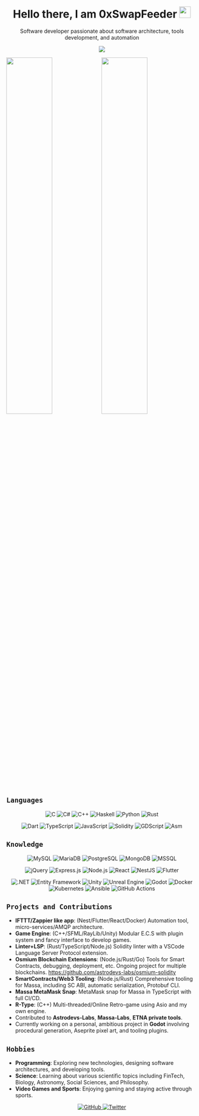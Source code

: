 <h1 align='center'>
  Hello there, I am 0xSwapFeeder
  <img src="https://raw.githubusercontent.com/MartinHeinz/MartinHeinz/master/wave.gif" width="30px">
</h1> 

<p align='center'>
    Software developer passionate about software architecture, tools development, and automation
</p>

<p align='center'>
  <code><img src="https://visitor-badge.glitch.me/badge?page_id=0xSwapFeeder&style=flat-square"/></code>
</p>

<p float="left">
  <img src="https://github-readme-stats.vercel.app/api?username=0xSwapFeeder&show_icons=true&theme=dracula&layout=compact&count_private=true&include_all_commits=true" width="49%" />
  <img src="https://github-readme-streak-stats.herokuapp.com/?user=0xSwapFeeder&theme=dracula&layout=compact" width="49%" /> 
</p>

## `Languages`

<p align='center'>
  <img alt="C" src="https://img.shields.io/badge/C-00599C?style=for-the-badge&logo=c&logoColor=white" />
  <img alt="C#" src="https://img.shields.io/badge/C%23-239120?style=for-the-badge&logo=c-sharp&logoColor=white" />
  <img alt="C++" src="https://img.shields.io/badge/C%2B%2B-00599C?style=for-the-badge&logo=c%2B%2B&logoColor=white" />
  <img alt="Haskell" src="https://img.shields.io/badge/Haskell-5D4F85.svg?style=for-the-badge&logo=haskell&logoColor=999999" />
  <img alt="Python" src="https://img.shields.io/badge/Python-3776AB?style=for-the-badge&logo=python&logoColor=white" />
  <img alt="Rust" src="https://img.shields.io/badge/Rust-000000?style=for-the-badge&logo=rust&logoColor=white" />
</p>
<p align='center'>
  <img alt="Dart" src="https://img.shields.io/badge/Dart-0175C2?style=for-the-badge&logo=dart&logoColor=white" />
  <img alt="TypeScript" src="https://img.shields.io/badge/TypeScript-007ACC?style=for-the-badge&logo=typescript&logoColor=white" />
  <img alt="JavaScript" src="https://img.shields.io/badge/JavaScript-%23323330.svg?style=for-the-badge&logo=javascript&logoColor=%23F7DF1E" />
  <img alt="Solidity" src="https://img.shields.io/badge/Solidity-363636?style=for-the-badge&logo=solidity&logoColor=white" />
  <img alt="GDScript" src="https://img.shields.io/badge/GDScript-478CBF?style=for-the-badge&logo=godot-engine&logoColor=white" />
  <img alt="Asm" src="https://img.shields.io/badge/AssemblyScript-0D2A59?style=for-the-badge&logo=assemblyscript&logoColor=white" />
</p>

## `Knowledge`

<p align='center'>
  <img alt="MySQL" src="https://img.shields.io/badge/MySQL-4479A1?style=for-the-badge&logo=mysql&logoColor=white" />
  <img alt="MariaDB" src="https://img.shields.io/badge/MariaDB-003545?style=for-the-badge&logo=mariadb&logoColor=white" />
  <img alt="PostgreSQL" src="https://img.shields.io/badge/PostgreSQL-336791?style=for-the-badge&logo=postgresql&logoColor=white" />
  <img alt="MongoDB" src="https://img.shields.io/badge/MongoDB-4EA94B?style=for-the-badge&logo=mongodb&logoColor=white" />
  <img alt="MSSQL" src="https://img.shields.io/badge/Microsoft%20SQL%20Server-CC2927?style=for-the-badge&logo=microsoft%20sql%20server&logoColor=white" />
</p>
<p align='center'>
  <img alt="jQuery" src="https://img.shields.io/badge/jQuery-0769AD?style=for-the-badge&logo=jquery&logoColor=white" />
  <img alt="Express.js" src="https://img.shields.io/badge/Express.js-404D59?style=for-the-badge" />
  <img alt="Node.js" src="https://img.shields.io/badge/Node.js-6DA55F?style=for-the-badge&logo=node.js&logoColor=white" />
  <img alt="React" src="https://img.shields.io/badge/React-%2320232a.svg?style=for-the-badge&logo=react&logoColor=%2361DAFB" />
  <img alt="NestJS" src="https://img.shields.io/badge/NestJS-E0234E?style=for-the-badge&logo=nestjs&logoColor=white" />
  <img alt="Flutter" src="https://img.shields.io/badge/Flutter-02569B?style=for-the-badge&logo=flutter&logoColor=white" />
</p>
<p align='center'>
  <img alt=".NET" src="https://img.shields.io/badge/.NET-5C2D91?style=for-the-badge&logo=.net&logoColor=white" />
  <img alt="Entity Framework" src="https://img.shields.io/badge/Entity%20Framework-512BD4?style=for-the-badge&logo=.net&logoColor=white" />
  <img alt="Unity" src="https://img.shields.io/badge/Unity-100000?style=for-the-badge&logo=unity&logoColor=white" />
  <img alt="Unreal Engine" src="https://img.shields.io/badge/Unreal%20Engine-313131?style=for-the-badge&logo=unreal%20engine&logoColor=white" />
  <img alt="Godot" src="https://img.shields.io/badge/Godot-478CBF?style=for-the-badge&logo=godot-engine&logoColor=white" />
  <img alt="Docker" src="https://img.shields.io/badge/Docker-2CA5E0?style=for-the-badge&logo=docker&logoColor=white" />
  <img alt="Kubernetes" src="https://img.shields.io/badge/Kubernetes-326CE5?style=for-the-badge&logo=kubernetes&logoColor=white" />
  <img alt="Ansible" src="https://img.shields.io/badge/Ansible-EE0000?style=for-the-badge&logo=ansible&logoColor=white" />
  <img alt="GitHub Actions" src="https://img.shields.io/badge/GitHub%20Actions-2088FF?style=for-the-badge&logo=github-actions&logoColor=white" />
</p>

## `Projects and Contributions`

- **IFTTT/Zappier like app**: (Nest/Flutter/React/Docker) Automation tool, micro-services/AMQP architecture.
- **Game Engine**: (C++/SFML/RayLib/Unity) Modular E.C.S with plugin system and fancy interface to develop games.
- **Linter+LSP**: (Rust/TypeScript/Node.js) Solidity linter with a VSCode Language Server Protocol extension.
- **Osmium Blockchain Extensions**: (Node.js/Rust/Go) Tools for Smart Contracts, debugging, deployment, etc. Ongoing project for multiple blockchains. https://github.com/astrodevs-labs/osmium-solidity
- **SmartContracts/Web3 Tooling**: (Node.js/Rust) Comprehensive tooling for Massa, including SC ABI, automatic serialization, Protobuf CLI.
- **Massa MetaMask Snap**: MetaMask snap for Massa in TypeScript with full CI/CD.
- **R-Type**: (C++) Multi-threaded/Online Retro-game using Asio and my own engine.
- Contributed to **Astrodevs-Labs**, **Massa-Labs**, **ETNA private tools**.
- Currently working on a personal, ambitious project in **Godot** involving procedural generation, Aseprite pixel art, and tooling plugins.

## `Hobbies`

- **Programming**: Exploring new technologies, designing software architectures, and developing tools.
- **Science**: Learning about various scientific topics including FinTech, Biology, Astronomy, Social Sciences, and Philosophy.
- **Video Games and Sports**: Enjoying gaming and staying active through sports.

<p align='center'>
  <a href="https://github.com/0xSwapFeeder">
    <img src="https://img.shields.io/github/followers/0xSwapFeeder?label=Follow&style=social" alt="GitHub" />
  </a>
  <a href="https://twitter.com/0xSwapFeeder">
    <img src="https://img.shields.io/twitter/follow/0xSwapFeeder?label=Follow&style=social" alt="Twitter" />
  </a>
</p>
